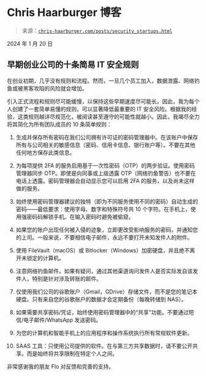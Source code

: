 <!--yml

category: 未分类

日期：2024 年 05 月 27 日 15:01:40

-->

# Chris Haarburger 博客

> 来源：[`chris-haarburger.com/posts/security_startups.html`](https://chris-haarburger.com/posts/security_startups.html)

2024 年 1 月 20 日

## 早期创业公司的十条简易 IT 安全规则

在创业初期，几乎没有规则和流程。然而，一旦几个员工加入，数据泄露、网络钓鱼或被黑客攻陷的风险就会增加。

引入正式流程和规则尽可能缓慢，以保持这些早期速度尽可能长。因此，我为每个人创建了一套简单易懂的规则，可以显著降低最重要的 IT 安全风险。根据我的经验，这类规则越详尽规范化，被阅读甚至遵守的可能性就越小。因此，我竭尽全力将其简化为所有团队成员的 10 条简单规则：

1.  生成并保存所有密码在我们公司拥有许可证的密码管理器中。在该账户中保存所有与公司相关的敏感信息（密码、信用卡信息、银行账户等）。不要在其他任何地方保存此类信息。

1.  为每项提供 2FA 的服务启用基于一次性密码（OTP）的两步验证。使用密码管理器同步 OTP。即使是向同事或上级透露 OTP（网络钓鱼警告）也不要在电话上透露。密码管理器会自动显示您可以启用 2FA 的服务，以及尚未这样做的服务。

1.  始终使用密码管理器建议的独特（即为不同服务使用不同的密码）自动生成的密码——最低要求：使用字母、数字和特殊符号共 10 个字符。在手机上，使用强密码码解锁手机。在输入密码时避免被偷窥。

1.  如果您的账户出现任何被入侵的迹象，立即更改受影响服务的密码，并通知您的上司。一般来说，不要相信电子邮件，永远不要打开未知发件人的附件。

1.  使用 FileVault（macOS）或 Bitlocker（Windows）加密硬盘，并且绝不离开未锁定的计算机。

1.  注意网络钓鱼邮件。如果有疑问，通过其他渠道询问发件人是否实际发自该发件人，特别是针对涉及转账的邮件。

1.  仅使用我们公司的谷歌账户（Gmail，GDrive）存储文件，而不是您的笔记本硬盘。只有来自您的谷歌账户的数据才会定期备份（每晚转储到 NAS）。

1.  如果需要共享密码/凭证，始终使用密码管理器中的“共享”功能。不要通过短信/电子邮件/WhatsApp 发送密码。

1.  为您的计算机和智能手机上的应用程序和操作系统执行所有常规软件更新。

1.  SAAS 工具：只使用公司提供的软件。在与第三方共享数据时，请不要公开共享。而是始终将共享限制在特定个人之间。

非常感谢我的朋友 Flo 对反馈和完善的支持。
